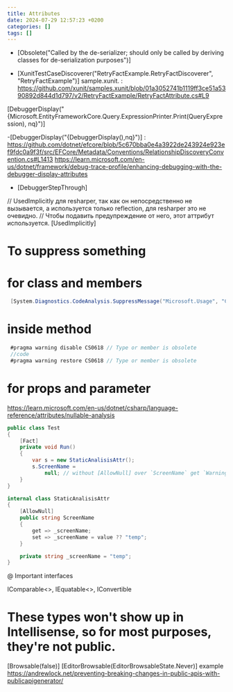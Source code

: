 ```yaml
---
title: Attributes
date: 2024-07-29 12:57:23 +0200
categories: []
tags: []
---
```


- [Obsolete("Called by the de-serializer; should only be called by deriving classes for de-serialization purposes")] 

- [XunitTestCaseDiscoverer("RetryFactExample.RetryFactDiscoverer", "RetryFactExample")] sample.xunit.
: <https://github.com/xunit/samples.xunit/blob/01a3052741b1119ff3ce51a5390892d844d1d797/v2/RetryFactExample/RetryFactAttribute.cs#L9>

[DebuggerDisplay("{Microsoft.EntityFrameworkCore.Query.ExpressionPrinter.Print(QueryExpression), nq}")]

-[DebuggerDisplay("{DebuggerDisplay(),nq}")]
: <https://github.com/dotnet/efcore/blob/5c670bba0e4a3922de243924e923ef9fdc0a9f3f/src/EFCore/Metadata/Conventions/RelationshipDiscoveryConvention.cs#L1413>
 <https://learn.microsoft.com/en-us/dotnet/framework/debug-trace-profile/enhancing-debugging-with-the-debugger-display-attributes>
 
- [DebuggerStepThrough]

// UsedImplicitly для resharper, так как он непосредственно не вызывается, а используется только reflection, для resharper это не очевидно.
    // Чтобы подавить предупреждение от него, этот аттрибут используется.
    [UsedImplicitly]
	
	
# To suppress something

# for class and  members  
```csharp
 [System.Diagnostics.CodeAnalysis.SuppressMessage("Microsoft.Usage", "CA2214:DoNotCallOverridableMethodsInConstructors")]
 ```
 
# inside method 
```csharp
 #pragma warning disable CS0618 // Type or member is obsolete
 //code
 #pragma warning restore CS0618 // Type or member is obsolete
 ```
 
 
 # for props and parameter
 
<https://learn.microsoft.com/en-us/dotnet/csharp/language-reference/attributes/nullable-analysis>

```csharp
public class Test
{
    [Fact]
    private void Run()
    {
        var s = new StaticAnalisisAttr();
        s.ScreenName =
            null; // without [AllowNull] over `ScreenName` get `Warning CS8625 : Cannot convert null literal to non-nullable reference type.`
    }
}

internal class StaticAnalisisAttr
{
    [AllowNull]
    public string ScreenName
    {
        get => _screenName;
        set => _screenName = value ?? "temp";
    }

    private string _screenName = "temp";
}
 ```
 
 
 
 @ Important interfaces
 
 IComparable<>, IEquatable<>, IConvertible
 
 # These types won't show up in Intellisense, so for most purposes, they're not public. 
 [Browsable(false)]
[EditorBrowsable(EditorBrowsableState.Never)]
example https://andrewlock.net/preventing-breaking-changes-in-public-apis-with-publicapigenerator/

